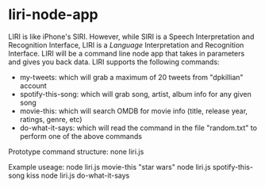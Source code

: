 # liri-node-app
LIRI is like iPhone's SIRI. However, while SIRI is a Speech Interpretation and Recognition Interface, LIRI is a _Language_ Interpretation and Recognition Interface. LIRI will be a command line node app that takes in parameters and gives you back data.
LIRI supports the following commands:
- my-tweets: which will grab a maximum of 20 tweets from "dpkillian" account
- spotify-this-song: which will grab song, artist, album info for any given song
- movie-this: which will search OMDB for movie info (title, release year, ratings, genre, etc)
- do-what-it-says: which will read the command in the file "random.txt" to perform one of the above commands

Prototype command structure:
none liri.js <command> <modifier>

Example useage:
node liri.js movie-this "star wars"
node liri.js spotify-this-song kiss
node liri.js do-what-it-says
